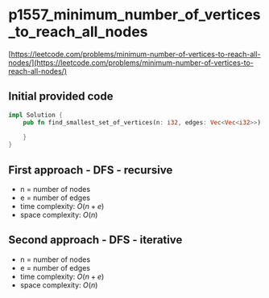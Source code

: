 # p1557_minimum_number_of_vertices_to_reach_all_nodes
[https://leetcode.com/problems/minimum-number-of-vertices-to-reach-all-nodes/](https://leetcode.com/problems/minimum-number-of-vertices-to-reach-all-nodes/)

## Initial provided code
```Rust
impl Solution {
    pub fn find_smallest_set_of_vertices(n: i32, edges: Vec<Vec<i32>>) -> Vec<i32> {
        
    }
}
```

## First approach - DFS - recursive

- n = number of nodes
- e = number of edges
- time complexity: $O(n + e)$
- space complexity: $O(n)$

## Second approach - DFS - iterative

- n = number of nodes
- e = number of edges
- time complexity: $O(n + e)$
- space complexity: $O(n)$







